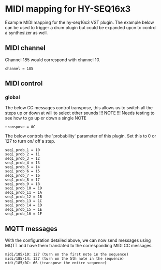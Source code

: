 # MIDI mapping for HY-SEQ16x3

Example MIDI mapping for the hy-seq16x3 VST plugin. The example below can be used to trigger a drum plugin but could be expanded upon to control a synthesizer as well.

## MIDI channel

Channel 185 would correspond with channel 10.

```channel = 185```

## MIDI control

### global

The below CC messages control transpose, this allows us to switch all the steps up or down at will to select other sounds
!!! NOTE !!! 
Needs testing to see how to go up or down a single NOTE

```transpose = 0C```

The below controls the 'probability' parameter of this plugin. Set this to 0 or 127 to turn on/ off a step.
```
seq1_prob_1 = 10
seq1_prob_2 = 11
seq1_prob_3 = 12
seq1_prob_4 = 13
seq1_prob_5 = 14
seq1_prob_6 = 15
seq1_prob_7 = 16
seq1_prob_8 = 17
seq1_prob_9 = 18
seq1_prob_10 = 19
seq1_prob_11 = 1A
seq1_prob_12 = 1B
seq1_prob_13 = 1C
seq1_prob_14 = 1D
seq1_prob_15 = 1E
seq1_prob_16 = 1F
```

## MQTT messages

With the configuration detailed above, we can now send messages using MQTT and have them translated to the corresponding MIDI CC messages.

```
midi/185/10: 127 (turn on the first note in the sequence)
midi/185/14: 127 (turn on the 5th note in the sequence)
midi/185/0C: 66 (transpose the entire sequence)
```
